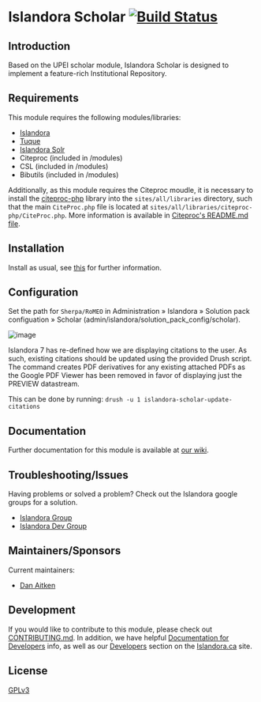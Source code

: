 # Islandora Scholar [![Build Status](https://travis-ci.org/Islandora/islandora_scholar.png?branch=7.x)](https://travis-ci.org/Islandora/islandora_scholar)

## Introduction

Based on the UPEI scholar module, Islandora Scholar is designed to implement a feature-rich Institutional Repository.

## Requirements

This module requires the following modules/libraries:

* [Islandora](https://github.com/islandora/islandora)
* [Tuque](https://github.com/islandora/tuque)
* [Islandora Solr](https://github.com/Islandora/islandora_solr_search)
* Citeproc (included in /modules)
* CSL (included in /modules)
* Bibutils (included in /modules)

Additionally, as this module requires the Citeproc moudle, it is necessary to install the [citeproc-php](https://github.com/Islandora/citeproc-php) library into the `sites/all/libraries` directory, such that the main `CiteProc.php` file is located at `sites/all/libraries/citeproc-php/CiteProc.php`. More information is available in [Citeproc's README.md file](https://github.com/Islandora/islandora_scholar/blob/7.x/modules/citeproc/README.md).

## Installation

Install as usual, see [this](https://drupal.org/documentation/install/modules-themes/modules-7) for further information.

## Configuration

Set the path for `Sherpa/RoMEO` in Administration » Islandora » Solution pack configuation » Scholar (admin/islandora/solution_pack_config/scholar).

![image](https://cloud.githubusercontent.com/assets/2371345/9771917/750f6e88-570f-11e5-9804-23b561bc1dfa.png)

Islandora 7 has re-defined how we are displaying citations to the user. As such, existing citations should be updated using the provided Drush script. The command creates PDF derivatives for any existing attached PDFs as the Google PDF Viewer has been removed in favor of displaying just the PREVIEW datastream.

This can be done by running: 
`drush -u 1 islandora-scholar-update-citations`

## Documentation

Further documentation for this module is available at [our wiki](https://wiki.duraspace.org/display/ISLANDORA/Islandora+Scholar).

## Troubleshooting/Issues

Having problems or solved a problem? Check out the Islandora google groups for a solution.

* [Islandora Group](https://groups.google.com/forum/?hl=en&fromgroups#!forum/islandora)
* [Islandora Dev Group](https://groups.google.com/forum/?hl=en&fromgroups#!forum/islandora-dev)

## Maintainers/Sponsors

Current maintainers:

* [Dan Aitken](https://github.com/qadan)

## Development

If you would like to contribute to this module, please check out [CONTRIBUTING.md](CONTRIBUTING.md). In addition, we have helpful [Documentation for Developers](https://github.com/Islandora/islandora/wiki#wiki-documentation-for-developers) info, as well as our [Developers](http://islandora.ca/developers) section on the [Islandora.ca](http://islandora.ca) site.

## License

[GPLv3](http://www.gnu.org/licenses/gpl-3.0.txt)

